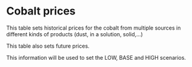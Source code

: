 # Cobalt prices

This table sets historical prices for the cobalt from multiple sources
in different kinds of products (dust, in a solution, solid,...)

This table also sets future prices.

This information will be used to set the LOW, BASE and HIGH scenarios.
